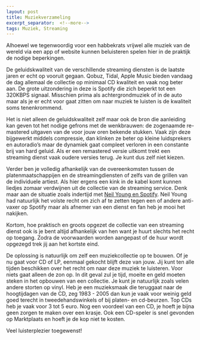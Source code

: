 ```yaml
---
layout: post
title: Muziekverzameling
excerpt_separator:  <!--more-->
tags: Muziek, Streaming
---
```

Alhoewel we tegenwoordig voor een habbekrats vrijwel alle muziek van de wereld via een app of website kunnen beluisteren spelen hier in de praktijk de nodige beperkingen.
<!--more-->
De geluidskwaliteit van de verschillende streaming diensten is de laatste jaren er echt op vooruit gegaan. Qobuz, Tidal, Apple Music bieden vandaag de dag allemaal de collectie op minimaal CD kwaliteit en vaak nog beter aan. De grote uitzondering in deze is Spotify die zich beperkt tot een 320KBPS signaal. Misschien prima als achtergrondmuziek of in de auto maar als je er echt voor gaat zitten om naar muziek te luisten is de kwaliteit soms tenenkrommend.

Het is niet alleen de geluidskwaliteit zelf maar ook de bron die aanleiding kan geven tot het nodige gefrons met de wenkbrauwen: de zogenaamde re-mastered uitgaven van de voor jouw oren bekende stukken. Vaak zijn deze bijgewerkt middels compressie, dan klinken ze beter op kleine luidsprekers en autoradio’s maar de dynamiek gaat compleet verloren in een constante brij van hard geluid. Als er een remastered versie uitkomt trekt een streaming dienst vaak oudere versies terug. Je kunt dus zelf niet kiezen.

Verder ben je volledig afhankelijk van de overeenkomsten tussen de platenmaatschappijen en de streamingdiensten of zelfs van de grillen van de individuele artiest. Als hier ergens een kink in de kabel komt kunnen liedjes zomaar verdwijnen uit de collectie van de streaming service. Denk maar aan de situatie zoals indertijd met [Neil Young en Spotify](https://www.bbc.com/news/entertainment-arts-60149951). Neil Young had natuurlijk het volste recht om zich af te zetten tegen een of andere anti-vaxer op Spotify maar als afnemer van een dienst en fan heb je mooi het nakijken.

Kortom, hoe praktisch en groots opgezet de collectie van een streaming dienst ook is je bent altijd afhankelijk van hen want je huurt slechts het recht op toegang. Zodra de voorwaarden worden aangepast of de huur wordt opgezegd trek jij aan het kortste eind.

De oplossing is natuurlijk om zelf een muziekcollectie op te bouwen. Of je nu gaat voor CD of LP, eenmaal gekocht blijft deze van jouw. Jij kunt ten alle tijden beschikken over het recht om naar deze muziek te luisteren. Voor niets gaat alleen de zon op. In dit geval zul je tijd, moeite en geld moeten steken in het opbouwen van een collectie. Je kunt je natuurlijk zoals velen andere storten op vinyl. Heb je een muzieksmaak die teruggaat naar de hoogtijdagen van de CD, zeg 1983 - 2005 dan kun je vaak voor weinig geld goed terecht in tweedehandswinkels of bij platen- en cd-beurzen. Top CDs heb je vaak voor 3 tot 5 euro. Nog een voordeel van een CD, je hoeft je bijna geen zorgen te maken over een krasje. Ook een CD-speler is snel gevonden op Marktplaats en hoeft je de kop niet te kosten.

Veel luisterplezier toegewenst!
